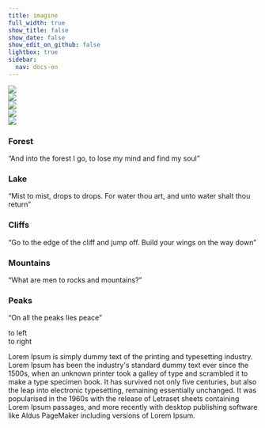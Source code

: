 ```yaml
---
title: imagine
full_width: true
show_title: false
show_date: false
show_edit_on_github: false
lightbox: true
sidebar:
  nav: docs-en
---
```


<meta name="referrer" content="no-referrer" />
<div target="followCursor">
<body onload="imgCursorFollow()">
<div class="slider" id="slider" style="--img-prev:url(https://lh3.googleusercontent.com/aC9nyW5dhaYFmWD8fcf8DApjpH08eHEkbCHqmUPHRQ5T3jK-QyNKZYVMehmrvyPdEA_KxWvgZ3_kyOOYOAv99Ow3UoKSvEloleVKGSfLOwOyDV3Q6Dwi1G-NYoa9-t_ofmmskE6BYnVIOnIz2HWlMcijzIEwvKAL_R4z63DaLgG0z_OcGiSQHunwGAPXrBQUv42ZXuIMODq4zxDHczSxJ72b0-_udtdQK3JuT2X8nXCwFoF7GxmOpzXS0H5f50DuCbXoXcx-O7bgBMCXZdMpTxB27-wdXeLmxpYUySXgjSN2NAKmK16DmGLYvw5tMlrqwb8h4MJEEbXjP1pjPxXsahb7UZseEGyn80uLjATANJvusyJWCtzkkxYXPz-yI1rDvfEJKe2eyA-5AvFlzFBSwBMASn8f7mXinUrXMMREkJQjoi89NfZ91G7253OEVQOqcWxddiYtcHCO5v6Pl3QfV2SUTWXgggscDSY2ezjSPpYERNTXnIM_aCyWmIG7ybrfqOB0eVYBAgynyuPVbjd4KuZWZq2Dfu33HX1RuPKglbOuZGD1QbpJnruvUVkAmjDXI40ENN7X=w1600-h766);"> 
  <div class="slider__content" id="slider-content">
    <div class="slider__images">
      <div class="slider__images-item slider__images-item--active" data-id="1"><img src="https://lh3.googleusercontent.com/aC9nyW5dhaYFmWD8fcf8DApjpH08eHEkbCHqmUPHRQ5T3jK-QyNKZYVMehmrvyPdEA_KxWvgZ3_kyOOYOAv99Ow3UoKSvEloleVKGSfLOwOyDV3Q6Dwi1G-NYoa9-t_ofmmskE6BYnVIOnIz2HWlMcijzIEwvKAL_R4z63DaLgG0z_OcGiSQHunwGAPXrBQUv42ZXuIMODq4zxDHczSxJ72b0-_udtdQK3JuT2X8nXCwFoF7GxmOpzXS0H5f50DuCbXoXcx-O7bgBMCXZdMpTxB27-wdXeLmxpYUySXgjSN2NAKmK16DmGLYvw5tMlrqwb8h4MJEEbXjP1pjPxXsahb7UZseEGyn80uLjATANJvusyJWCtzkkxYXPz-yI1rDvfEJKe2eyA-5AvFlzFBSwBMASn8f7mXinUrXMMREkJQjoi89NfZ91G7253OEVQOqcWxddiYtcHCO5v6Pl3QfV2SUTWXgggscDSY2ezjSPpYERNTXnIM_aCyWmIG7ybrfqOB0eVYBAgynyuPVbjd4KuZWZq2Dfu33HX1RuPKglbOuZGD1QbpJnruvUVkAmjDXI40ENN7X=w1600-h766"/></div>
      <div class="slider__images-item" data-id="2"><img src="https://lh3.googleusercontent.com/4Bn4zdADhWhegRcmxS1xmHxbxIBzEgB8ADfeaCmiwT9iF7y2mN9Wc5L7gFLxUo2bgl3V-97EFrOyE9OXfkvip3pkpNxYe50GiapeT41p7D7tNJm3oEdV8Y-7toGyvz0UZ8VgDACVTUEdzzVVm2NtQSCroSvmo4gL3u0ty-KAyKnah9vIitfw2Rs1MuNzQq6vmzUcw1_4obGAKmk_Nx0dD33RSy1jbT8D61kxERbOu0pHUciywIO2EeUX8iOcJfHHQwVW3lGYcZKSiimGjBUvzHILrSpVZQ1xUlj0U21EeY4Hil1ZaJQaX47hQezcxZj7H8GyWhNv2TzQ7EU8DS3_MonCLxXlnXfk-80nncPa8DxN_UlIzJeOPDiWPSLXFaDJn_ywCutx-0onw5rcSC815_krGHXKt3L_weD5pq_e_2WI3BRZndcR2jOYLz9BiUp52ouDBIDw2OzrDtUgxne9NaQ2tOJwaIR26N1un92ChTLhXZF2F2NoS3Do96TY6A5dP6RsXQzK6G0Z6oj5XtYx-p--PrdP8wiDPAzOqXQkXbJaX8l2qPi3nTYrD8rB-eKyL2E1q9xQ=w1600-h766"/></div>
      <div class="slider__images-item" data-id="3"><img src="https://lh3.googleusercontent.com/r29_BOXT9GjEA49-KbPtzHtTxD16dilHpFROmoJyZdQbvCelXqgG8bcApe8OgIY-avTrFOUWO-lDsmI-muMIgRVc5IFHCIyrOR18DrnwTLh70aSNY6cTY0bNbyt4QCXBlj9R4fmA8PJMRYkTA-nB5zSvlZii9NnP9kG8w__DUrYfo9IbOZAxGY_DsheGuHA0CSWLB-lQwvHo7_sSNabsiZJ2C_878r7uEfaIR6XkjcyrWMKi529UtPl9Ikln3cXphy9HrzElIL6200dGL9GHiMMoASseLp_Z950xjT2smzTrOJSADFCG9EmScicKDbFTYZH6gyc2DEP0mUFRArhTSPa4TIUwLy9KR8bG7kV-ljmSPKv4pbtH4ByXgQ5DEm5ydOkR-DTkYkLBkcFL8cjiBPPuUdK3xkjoOciwjglMF5xAXhpnTj0VUnk3RWc9YDD-AQI2uvDatV_Ae0zzLQUIm2gfV3QiDXdkkzeLWsRmCXrr0bFf42s_1NrWD0GLfrTtHNqzBCfYbAWtjeBxHfMxlESqJLAvGketLMscx5PndptC0MRhGZESjWdRUE3kNxg7PA9EhTZg=w1600-h766"/></div>
      <div class="slider__images-item" data-id="4"><img src="https://lh3.googleusercontent.com/7MsdX710gvwl8YRxuiPIlIbGP8d3ypDASWqIOad9SpHHAPwMATjCoftyvoHjpy9eeD8aJVxVup-Zb02QMeBSFOXyqOlVc8ib3TVIXtktozy6sJK07H8Jo8UlJSpYcfgUq83Z5rJOiGQQAaZPhRYUcCR0aenU8Eh8aTuqvttfZA-PjsU39q5_I1HcpWDF1mXIxJTmlGqsoQNIuL75GDE-I2im2tAjEk6bkJkJEbDntxB5cLJEfV8TuKRsQwenkiN5opF4ttHGXYtJlS7adu-IO4wVIFcEOzdx4c1Eri3O6f9qjsTpXQH3BmpkTaLAtL5xzJit9qa0a4Dp-aZOZp1QzWeB6-dLM5HRxSiPFkku3S1umwm_GBeY3glxd3Ftata1mFIxpis6gR76oTiNO33vjxn1UZXYhCQUDByGyyuE6WOoPtu9iXJxfmUF9UMXiXVl7qyH-U7NJmq18qcU0Q6U7H3VucD_d2Vg8WTZmqVq7aA4jQ7MLuQASgMZIerxgwV_aW98z7xsS8isHgF9rN4Qtez18OjyabQxRXlC6shvRTqTDCpt1MPlfBWwyR2BKO3dHzk7h8T5=w1600-h766"/></div>
      <div class="slider__images-item" data-id="5"><img src="https://lh3.googleusercontent.com/lqd5x1eNHsfzWpPeHNPe4u-ycQh1LyxWLp_mXi8tLvQGh4aNCbANfSfSWQdqhQy7c2J2V3a4dGIw6tRcMJCpFvsRrLLpXcFgHIjWpCWoxtgWC--0tMjb6W-YYKJX55zIhS1omxmSGPuQx1sZtsAL-XnRiqXbEIjGX1A_vbDObqVEc8TP3nVsraN5xLtektJbccNriwqqZ2CqpiuHagXKCRt3oa7D8N2ZygR-i04o8YP2pHr6I0Z76R6lZj1HDY65Sj-mkPJpN6nWKY-V_6htmMndJRY615MHntdsfZ82k5_IBbJXxdIN5MjJvgk41eyFXxzTKIXSGms-itEbW7FqMlZT8bIAigDoXYub9rh-FjtfdmVRVdwIIngzFzJrJQBroyHPxW9kW2JjH8foZCzX5YMStsHvfm1s4uAhZtbwK4KI_-x9GuXI3-cCUmtuFdQ-E2z_l3Hom57dasvYj6tFcqhRS9X_popdYTxR-4IeSE-NAjp71LDevvejtAqQTvpIRMFhV9um8qOb-xkPRe0xSoR6-chA2cQE--cbFJiLxe6ywBIqW6lI-aSI9Kv924s-OfRUGz0u=w1600-h766"/></div>
    </div>
    <div class="slider__text">
      <div class="slider__text-item slider__text-item--active" data-id="1">
        <div class="slider__text-item-head">
          <h3>Forest</h3>
        </div>
        <div class="slider__text-item-info">
          <p>“And into the forest I go, to lose my mind and find my soul”</p>
        </div>
      </div>
      <div class="slider__text-item" data-id="2">
        <div class="slider__text-item-head">
          <h3>Lake</h3>
        </div>
        <div class="slider__text-item-info">
          <p>“Mist to mist, drops to drops. For water thou art, and unto water shalt thou return”</p>
        </div>
      </div>
      <div class="slider__text-item" data-id="3">
        <div class="slider__text-item-head">
          <h3>Cliffs</h3>
        </div>
        <div class="slider__text-item-info">
          <p>“Go to the edge of the cliff and jump off. Build your wings on the way down”</p>
        </div>
      </div>
      <div class="slider__text-item" data-id="4">
        <div class="slider__text-item-head">
          <h3>Mountains</h3>
        </div>
        <div class="slider__text-item-info">
          <p>“What are men to rocks and mountains?”</p>
        </div>
      </div>
      <div class="slider__text-item" data-id="5">
        <div class="slider__text-item-head">
          <h3>Peaks</h3>
        </div>
        <div class="slider__text-item-info">
          <p>“On all the peaks lies peace”</p>
        </div>
      </div>
    </div>
  </div>
  <div class="slider__nav">
    <div class="slider__nav-arrows">
      <div class="slider__nav-arrow slider__nav-arrow--left" id="left">to left</div>
      <div class="slider__nav-arrow slider__nav-arrow--right" id="right">to right</div>
    </div>
    <div class="slider__nav-dots" id="slider-dots">
      <div class="slider__nav-dot slider__nav-dot--active" data-id="1"></div>
      <div class="slider__nav-dot" data-id="2"></div>
      <div class="slider__nav-dot" data-id="3"></div>
      <div class="slider__nav-dot" data-id="4"></div>
      <div class="slider__nav-dot" data-id="5"></div>
    </div>
  </div>
</div>
</body>

<p>
Lorem Ipsum is simply dummy text of the printing and typesetting industry. Lorem Ipsum has been the industry's standard dummy text ever since the 1500s, when an unknown printer took a galley of type and scrambled it to make a type specimen book. It has survived not only five centuries, but also the leap into electronic typesetting, remaining essentially unchanged. It was popularised in the 1960s with the release of Letraset sheets containing Lorem Ipsum passages, and more recently with desktop publishing software like Aldus PageMaker including versions of Lorem Ipsum.
</p>


